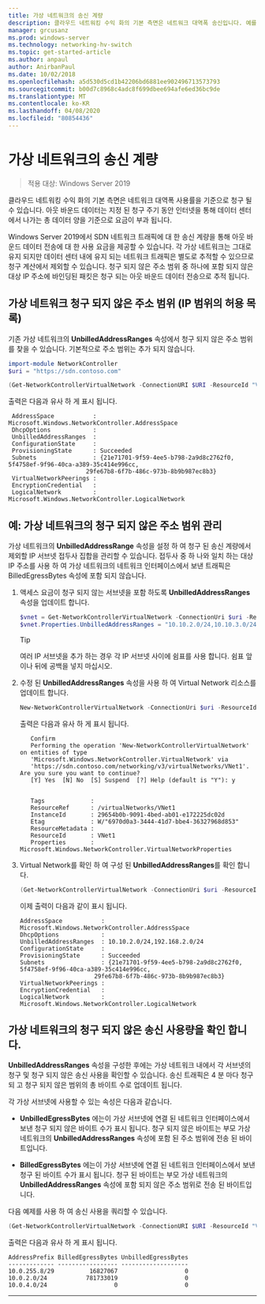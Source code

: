 ```yaml
---
title: 가상 네트워크의 송신 계량
description: 클라우드 네트워킹 수익 화의 기본 측면은 네트워크 대역폭 송신입니다. 예를 들어 Microsoft Azure 비즈니스 모델의 아웃 바운드 데이터 전송입니다. 아웃 바운드 데이터는 지정 된 청구 주기 동안 인터넷을 통해 Azure 데이터 센터에서 나가는 총 데이터 양을 기준으로 요금이 부과 됩니다.
manager: grcusanz
ms.prod: windows-server
ms.technology: networking-hv-switch
ms.topic: get-started-article
ms.author: anpaul
author: AnirbanPaul
ms.date: 10/02/2018
ms.openlocfilehash: a5d530d5cd1b42206bd6881ee902496713573793
ms.sourcegitcommit: b00d7c8968c4adc8f699dbee694afe6ed36bc9de
ms.translationtype: MT
ms.contentlocale: ko-KR
ms.lasthandoff: 04/08/2020
ms.locfileid: "80854436"
---
```

# <a name="egress-metering-in-a-virtual-network"></a>가상 네트워크의 송신 계량

>적용 대상: Windows Server 2019


클라우드 네트워킹 수익 화의 기본 측면은 네트워크 대역폭 사용률을 기준으로 청구 될 수 있습니다. 아웃 바운드 데이터는 지정 된 청구 주기 동안 인터넷을 통해 데이터 센터에서 나가는 총 데이터 양을 기준으로 요금이 부과 됩니다.

Windows Server 2019에서 SDN 네트워크 트래픽에 대 한 송신 계량을 통해 아웃 바운드 데이터 전송에 대 한 사용 요금을 제공할 수 있습니다. 각 가상 네트워크는 그대로 유지 되지만 데이터 센터 내에 유지 되는 네트워크 트래픽은 별도로 추적할 수 있으므로 청구 계산에서 제외할 수 있습니다. 청구 되지 않은 주소 범위 중 하나에 포함 되지 않은 대상 IP 주소에 바인딩된 패킷은 청구 되는 아웃 바운드 데이터 전송으로 추적 됩니다.

## <a name="virtual-network-unbilled-address-ranges-whitelist-of-ip-ranges"></a>가상 네트워크 청구 되지 않은 주소 범위 (IP 범위의 허용 목록)

기존 가상 네트워크의 **UnbilledAddressRanges** 속성에서 청구 되지 않은 주소 범위를 찾을 수 있습니다. 기본적으로 주소 범위는 추가 되지 않습니다.

   ```PowerShell
   import-module NetworkController
   $uri = "https://sdn.contoso.com"

   (Get-NetworkControllerVirtualNetwork -ConnectionURI $URI -ResourceId "VNet1").properties
   ```

출력은 다음과 유사 하 게 표시 됩니다.
   ```
    AddressSpace           : Microsoft.Windows.NetworkController.AddressSpace
    DhcpOptions            :
    UnbilledAddressRanges  :
    ConfigurationState     :
    ProvisioningState      : Succeeded
    Subnets                : {21e71701-9f59-4ee5-b798-2a9d8c2762f0, 5f4758ef-9f96-40ca-a389-35c414e996cc,
                         29fe67b8-6f7b-486c-973b-8b9b987ec8b3}
    VirtualNetworkPeerings :
    EncryptionCredential   :
    LogicalNetwork         : Microsoft.Windows.NetworkController.LogicalNetwork
   ```


## <a name="example-manage-the-unbilled-address-ranges-of-a-virtual-network"></a>예: 가상 네트워크의 청구 되지 않은 주소 범위 관리

가상 네트워크의 **UnbilledAddressRange** 속성을 설정 하 여 청구 된 송신 계량에서 제외할 IP 서브넷 접두사 집합을 관리할 수 있습니다.  접두사 중 하 나와 일치 하는 대상 IP 주소를 사용 하 여 가상 네트워크의 네트워크 인터페이스에서 보낸 트래픽은 BilledEgressBytes 속성에 포함 되지 않습니다.

1.  액세스 요금이 청구 되지 않는 서브넷을 포함 하도록 **UnbilledAddressRanges** 속성을 업데이트 합니다.

    ```PowerShell
    $vnet = Get-NetworkControllerVirtualNetwork -ConnectionUri $uri -ResourceID "VNet1"
    $vnet.Properties.UnbilledAddressRanges = "10.10.2.0/24,10.10.3.0/24"
    ```

    >[!TIP]
    >여러 IP 서브넷을 추가 하는 경우 각 IP 서브넷 사이에 쉼표를 사용 합니다.  쉼표 앞 이나 뒤에 공백을 넣지 마십시오.

2.  수정 된 **UnbilledAddressRanges** 속성을 사용 하 여 Virtual Network 리소스를 업데이트 합니다.

    ```PowerShell
    New-NetworkControllerVirtualNetwork -ConnectionUri $uri -ResourceId "VNet1" -Properties $unbilled.Properties -PassInnerException
    ```

    출력은 다음과 유사 하 게 표시 됩니다.
      ```
         Confirm
         Performing the operation 'New-NetworkControllerVirtualNetwork' on entities of type
         'Microsoft.Windows.NetworkController.VirtualNetwork' via
         'https://sdn.contoso.com/networking/v3/virtualNetworks/VNet1'. Are you sure you want to continue?
         [Y] Yes  [N] No  [S] Suspend  [?] Help (default is "Y"): y


         Tags             :
         ResourceRef      : /virtualNetworks/VNet1
         InstanceId       : 29654b0b-9091-4bed-ab01-e172225dc02d
         Etag             : W/"6970d0a3-3444-41d7-bbe4-36327968d853"
         ResourceMetadata :
         ResourceId       : VNet1
         Properties       : Microsoft.Windows.NetworkController.VirtualNetworkProperties
      ```


3. Virtual Network를 확인 하 여 구성 된 **UnbilledAddressRanges**를 확인 합니다.

   ```PowerShell
   (Get-NetworkControllerVirtualNetwork -ConnectionUri $uri -ResourceID "VNet1").properties
   ```

   이제 출력이 다음과 같이 표시 됩니다.
   ```
   AddressSpace           : Microsoft.Windows.NetworkController.AddressSpace
   DhcpOptions            :
   UnbilledAddressRanges  : 10.10.2.0/24,192.168.2.0/24
   ConfigurationState     :
   ProvisioningState      : Succeeded
   Subnets                : {21e71701-9f59-4ee5-b798-2a9d8c2762f0, 5f4758ef-9f96-40ca-a389-35c414e996cc,
                        29fe67b8-6f7b-486c-973b-8b9b987ec8b3}
   VirtualNetworkPeerings :
   EncryptionCredential   :
   LogicalNetwork         : Microsoft.Windows.NetworkController.LogicalNetwork
   ```

## <a name="check-the-billed-the-unbilled-egress-usage-of-a-virtual-network"></a>가상 네트워크의 청구 되지 않은 송신 사용량을 확인 합니다.

**UnbilledAddressRanges** 속성을 구성한 후에는 가상 네트워크 내에서 각 서브넷의 청구 및 청구 되지 않은 송신 사용을 확인할 수 있습니다. 송신 트래픽은 4 분 마다 청구 되 고 청구 되지 않은 범위의 총 바이트 수로 업데이트 됩니다.

각 가상 서브넷에 사용할 수 있는 속성은 다음과 같습니다.

-   **UnbilledEgressBytes** 에는이 가상 서브넷에 연결 된 네트워크 인터페이스에서 보낸 청구 되지 않은 바이트 수가 표시 됩니다. 청구 되지 않은 바이트는 부모 가상 네트워크의 **UnbilledAddressRanges** 속성에 포함 된 주소 범위에 전송 된 바이트입니다.

-   **BilledEgressBytes** 에는이 가상 서브넷에 연결 된 네트워크 인터페이스에서 보낸 청구 된 바이트 수가 표시 됩니다. 청구 된 바이트는 부모 가상 네트워크의 **UnbilledAddressRanges** 속성에 포함 되지 않은 주소 범위로 전송 된 바이트입니다.

다음 예제를 사용 하 여 송신 사용을 쿼리할 수 있습니다.

```PowerShell
(Get-NetworkControllerVirtualNetwork -ConnectionURI $URI -ResourceId "VNet1").properties.subnets.properties | ft AddressPrefix,BilledEgressBytes,UnbilledEgressBytes
```

출력은 다음과 유사 하 게 표시 됩니다.
```
AddressPrefix BilledEgressBytes UnbilledEgressBytes
------------- ----------------- -------------------
10.0.255.8/29          16827067                   0
10.0.2.0/24           781733019                   0
10.0.4.0/24                   0                   0
```


---
